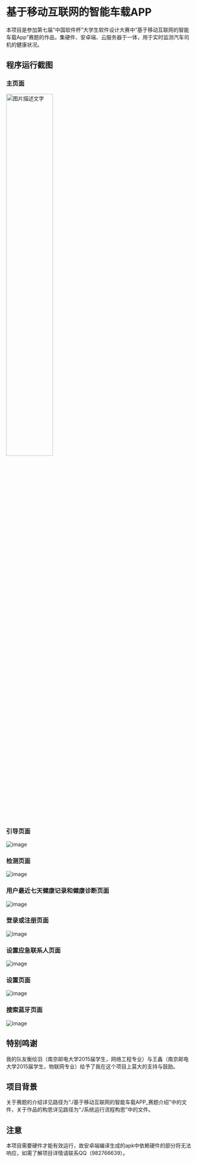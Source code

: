 # 基于移动互联网的智能车载APP
本项目是参加第七届“中国软件杯”大学生软件设计大赛中“基于移动互联网的智能车载App”赛题的作品，集硬件、安卓端、云服务器于一体，用于实时监测汽车司机的健康状况。

## 程序运行截图  
### 主页面  
<img src="https://github.com/bmxbmx3/Detect_Driver-s_Health_System/blob/master/Android%E5%AE%A2%E6%88%B7%E7%AB%AF%E4%BB%A3%E7%A0%81/%E5%AE%89%E5%8D%93%E7%95%8C%E9%9D%A2%E6%88%AA%E5%9B%BE/%E4%B8%BB%E9%A1%B5%E9%9D%A2.jpg" width="50%" height="50%" alt="图片描述文字"/>

### 引导页面
![image](https://github.com/bmxbmx3/Detect_Driver-s_Health_System/blob/master/Android%E5%AE%A2%E6%88%B7%E7%AB%AF%E4%BB%A3%E7%A0%81/%E5%AE%89%E5%8D%93%E7%95%8C%E9%9D%A2%E6%88%AA%E5%9B%BE/%E5%BC%95%E5%AF%BC%E9%A1%B5%E9%9D%A2.jpg)

### 检测页面
![image](https://github.com/bmxbmx3/Detect_Driver-s_Health_System/blob/master/Android%E5%AE%A2%E6%88%B7%E7%AB%AF%E4%BB%A3%E7%A0%81/%E5%AE%89%E5%8D%93%E7%95%8C%E9%9D%A2%E6%88%AA%E5%9B%BE/%E6%A3%80%E6%B5%8B%E9%A1%B5%E9%9D%A2.jpg)

### 用户最近七天健康记录和健康诊断页面
![image](https://github.com/bmxbmx3/Detect_Driver-s_Health_System/blob/master/Android%E5%AE%A2%E6%88%B7%E7%AB%AF%E4%BB%A3%E7%A0%81/%E5%AE%89%E5%8D%93%E7%95%8C%E9%9D%A2%E6%88%AA%E5%9B%BE/%E7%94%A8%E6%88%B7%E6%9C%80%E8%BF%91%E4%B8%83%E5%A4%A9%E5%81%A5%E5%BA%B7%E8%AE%B0%E5%BD%95%E5%92%8C%E5%81%A5%E5%BA%B7%E8%AF%8A%E6%96%AD%E9%A1%B5%E9%9D%A2.jpg)

### 登录或注册页面
![image](https://github.com/bmxbmx3/Detect_Driver-s_Health_System/blob/master/Android%E5%AE%A2%E6%88%B7%E7%AB%AF%E4%BB%A3%E7%A0%81/%E5%AE%89%E5%8D%93%E7%95%8C%E9%9D%A2%E6%88%AA%E5%9B%BE/%E7%99%BB%E5%BD%95%E6%88%96%E6%B3%A8%E5%86%8C%E9%A1%B5%E9%9D%A2.jpg)

### 设置应急联系人页面
![image](https://github.com/bmxbmx3/Detect_Driver-s_Health_System/blob/master/Android%E5%AE%A2%E6%88%B7%E7%AB%AF%E4%BB%A3%E7%A0%81/%E5%AE%89%E5%8D%93%E7%95%8C%E9%9D%A2%E6%88%AA%E5%9B%BE/%E8%AE%BE%E7%BD%AE%E5%BA%94%E6%80%A5%E8%81%94%E7%B3%BB%E4%BA%BA%E9%A1%B5%E9%9D%A2.jpg)

### 设置页面
![image](https://github.com/bmxbmx3/Detect_Driver-s_Health_System/blob/master/Android%E5%AE%A2%E6%88%B7%E7%AB%AF%E4%BB%A3%E7%A0%81/%E5%AE%89%E5%8D%93%E7%95%8C%E9%9D%A2%E6%88%AA%E5%9B%BE/%E8%AE%BE%E7%BD%AE%E9%A1%B5%E9%9D%A2.jpg)

### 搜索蓝牙页面
![image](https://github.com/bmxbmx3/Detect_Driver-s_Health_System/blob/master/Android%E5%AE%A2%E6%88%B7%E7%AB%AF%E4%BB%A3%E7%A0%81/%E5%AE%89%E5%8D%93%E7%95%8C%E9%9D%A2%E6%88%AA%E5%9B%BE/%E6%90%9C%E7%B4%A2%E8%93%9D%E7%89%99%E9%A1%B5%E9%9D%A2.jpg)



## 特别鸣谢
我的队友衡绘羽（南京邮电大学2015届学生，网络工程专业）与王鑫（南京邮电大学2015届学生，物联网专业）给予了我在这个项目上莫大的支持与鼓励。

## 项目背景
关于赛题的介绍详见路径为“./基于移动互联网的智能车载APP_赛题介绍”中的文件，关于作品的构思详见路径为“./系统运行流程构思”中的文件。

## 注意
本项目需要硬件才能有效运行，故安卓端编译生成的apk中依赖硬件的部分将无法响应，如需了解项目详情请联系QQ（982766639）。
